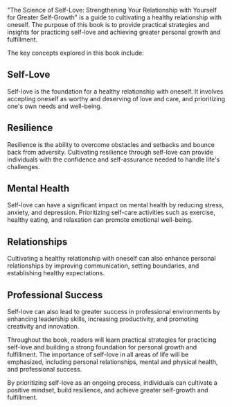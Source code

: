 
"The Science of Self-Love: Strengthening Your Relationship with Yourself for Greater Self-Growth" is a guide to cultivating a healthy relationship with oneself. The purpose of this book is to provide practical strategies and insights for practicing self-love and achieving greater personal growth and fulfillment.

The key concepts explored in this book include:

Self-Love
---------

Self-love is the foundation for a healthy relationship with oneself. It involves accepting oneself as worthy and deserving of love and care, and prioritizing one's own needs and well-being.

Resilience
----------

Resilience is the ability to overcome obstacles and setbacks and bounce back from adversity. Cultivating resilience through self-love can provide individuals with the confidence and self-assurance needed to handle life's challenges.

Mental Health
-------------

Self-love can have a significant impact on mental health by reducing stress, anxiety, and depression. Prioritizing self-care activities such as exercise, healthy eating, and relaxation can promote emotional well-being.

Relationships
-------------

Cultivating a healthy relationship with oneself can also enhance personal relationships by improving communication, setting boundaries, and establishing healthy expectations.

Professional Success
--------------------

Self-love can also lead to greater success in professional environments by enhancing leadership skills, increasing productivity, and promoting creativity and innovation.

Throughout the book, readers will learn practical strategies for practicing self-love and building a strong foundation for personal growth and fulfillment. The importance of self-love in all areas of life will be emphasized, including personal relationships, mental and physical health, and professional success.

By prioritizing self-love as an ongoing process, individuals can cultivate a positive mindset, build resilience, and achieve greater self-growth and fulfillment.
